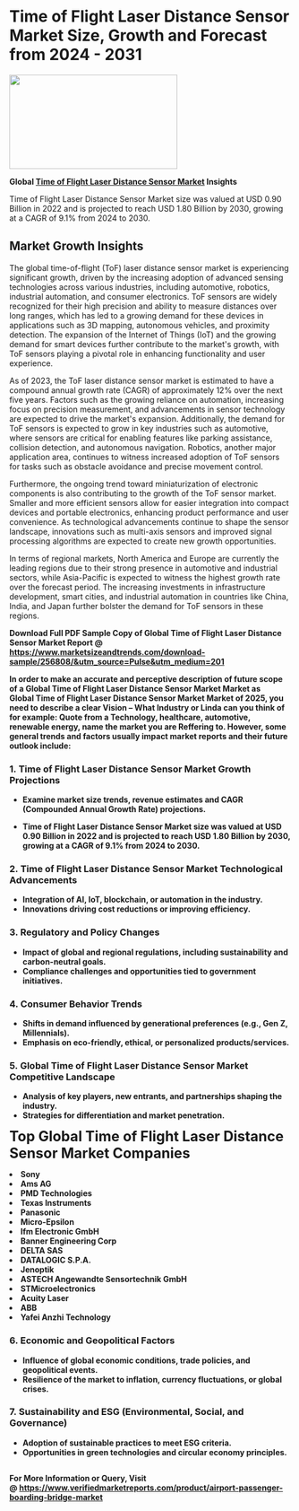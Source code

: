 <H1>Time of Flight Laser Distance Sensor Market Size, Growth and Forecast from 2024 - 2031</H1><img class="aligncenter size-medium wp-image-584254" src="https://thirdeyenews.in/wp-content/uploads/2024/09/Global-Market-Research-300x168.jpeg" alt="" width="300" height="168" /><p><strong>Global&nbsp;<a href="https://www.marketsizeandtrends.com/download-sample/256808/&amp;utm_source=Pulse&amp;utm_medium=201">Time of Flight Laser Distance Sensor Market</a> Insights</strong></p><p>Time of Flight Laser Distance Sensor Market size was valued at USD 0.90 Billion in 2022 and is projected to reach USD 1.80 Billion by 2030, growing at a CAGR of 9.1% from 2024 to 2030.</p><p><h2>Market Growth Insights</h2> <p>The global time-of-flight (ToF) laser distance sensor market is experiencing significant growth, driven by the increasing adoption of advanced sensing technologies across various industries, including automotive, robotics, industrial automation, and consumer electronics. ToF sensors are widely recognized for their high precision and ability to measure distances over long ranges, which has led to a growing demand for these devices in applications such as 3D mapping, autonomous vehicles, and proximity detection. The expansion of the Internet of Things (IoT) and the growing demand for smart devices further contribute to the market's growth, with ToF sensors playing a pivotal role in enhancing functionality and user experience.</p> <p><strong></strong></p> <p>As of 2023, the ToF laser distance sensor market is estimated to have a compound annual growth rate (CAGR) of approximately 12% over the next five years. Factors such as the growing reliance on automation, increasing focus on precision measurement, and advancements in sensor technology are expected to drive the market's expansion. Additionally, the demand for ToF sensors is expected to grow in key industries such as automotive, where sensors are critical for enabling features like parking assistance, collision detection, and autonomous navigation. Robotics, another major application area, continues to witness increased adoption of ToF sensors for tasks such as obstacle avoidance and precise movement control.</p> <p>Furthermore, the ongoing trend toward miniaturization of electronic components is also contributing to the growth of the ToF sensor market. Smaller and more efficient sensors allow for easier integration into compact devices and portable electronics, enhancing product performance and user convenience. As technological advancements continue to shape the sensor landscape, innovations such as multi-axis sensors and improved signal processing algorithms are expected to create new growth opportunities.</p> <p>In terms of regional markets, North America and Europe are currently the leading regions due to their strong presence in automotive and industrial sectors, while Asia-Pacific is expected to witness the highest growth rate over the forecast period. The increasing investments in infrastructure development, smart cities, and industrial automation in countries like China, India, and Japan further bolster the demand for ToF sensors in these regions.</p> <p><strong></p><p><span class=""><strong>Download Full PDF Sample Copy of Global Time of Flight Laser Distance Sensor Market Report</strong> @ <a href="https://www.marketsizeandtrends.com/download-sample/256808/&amp;utm_source=Pulse&amp;utm_medium=201" target="_blank">https://www.marketsizeandtrends.com/download-sample/256808/&amp;utm_source=Pulse&amp;utm_medium=201</a></span></p><p>In order to make an accurate and perceptive description of future scope of a Global&nbsp;Time of Flight Laser Distance Sensor Market Market as Global&nbsp;Time of Flight Laser Distance Sensor Market Market of 2025, you need to describe a clear Vision &ndash; What Industry or Linda can you think of for example: Quote from a Technology, healthcare, automotive, renewable energy, name the market you are Reffering to. However, some general trends and factors usually impact market reports and their future outlook include:</p><h3>1.&nbsp;<strong>Time of Flight Laser Distance Sensor Market Growth Projections</strong></h3><ul><li>Examine market size trends, revenue estimates and CAGR (Compounded Annual Growth Rate) projections.</li><li><p>Time of Flight Laser Distance Sensor Market size was valued at USD 0.90 Billion in 2022 and is projected to reach USD 1.80 Billion by 2030, growing at a CAGR of 9.1% from 2024 to 2030.</p></li></ul><h3>2.&nbsp;<strong>Time of Flight Laser Distance Sensor Market Technological Advancements</strong></h3><ul><li>Integration of AI, IoT, blockchain, or automation in the industry.</li><li>Innovations driving cost reductions or improving efficiency.</li></ul><h3>3.&nbsp;<strong>Regulatory and Policy Changes</strong></h3><ul><li>Impact of global and regional regulations, including sustainability and carbon-neutral goals.</li><li>Compliance challenges and opportunities tied to government initiatives.</li></ul><h3>4.&nbsp;<strong>Consumer Behavior Trends</strong></h3><ul><li>Shifts in demand influenced by generational preferences (e.g., Gen Z, Millennials).</li><li>Emphasis on eco-friendly, ethical, or personalized products/services.</li></ul><h3>5.&nbsp;<strong>Global Time of Flight Laser Distance Sensor Market Competitive Landscape</strong></h3><ul><li>Analysis of key players, new entrants, and partnerships shaping the industry.</li><li>Strategies for differentiation and market penetration.</li></ul><p data-pm-slice="1 1 []"><span style="color: inherit; font-family: inherit; font-size: 25px;">Top Global Time of Flight Laser Distance Sensor Market Companies</span></p><div class="" data-test-id=""><p><li>Sony</li><li> Ams AG</li><li> PMD Technologies</li><li> Texas Instruments</li><li> Panasonic</li><li> Micro-Epsilon</li><li> Ifm Electronic GmbH</li><li> Banner Engineering Corp</li><li> DELTA SAS</li><li> DATALOGIC S.P.A.</li><li> Jenoptik</li><li> ASTECH Angewandte Sensortechnik GmbH</li><li> STMicroelectronics</li><li> Acuity Laser</li><li> ABB</li><li> Yafei Anzhi Technology</li></p></div><h3>6.&nbsp;<strong>Economic and Geopolitical Factors</strong></h3><ul><li>Influence of global economic conditions, trade policies, and geopolitical events.</li><li>Resilience of the market to inflation, currency fluctuations, or global crises.</li></ul><h3>7.&nbsp;<strong>Sustainability and ESG (Environmental, Social, and Governance)</strong></h3><ul><li>Adoption of sustainable practices to meet ESG criteria.</li><li>Opportunities in green technologies and circular economy principles.</li></ul><h2><strong style="font-size: 14px;">For More Information or Query, Visit @&nbsp;</strong><a style="background-color: #ffffff; font-size: 14px;" href="https://www.marketsizeandtrends.com/report/time-of-flight-laser-distance-sensor-market/" target="_blank">https://www.verifiedmarketreports.com/product/airport-passenger-boarding-bridge-market</a></h2>
